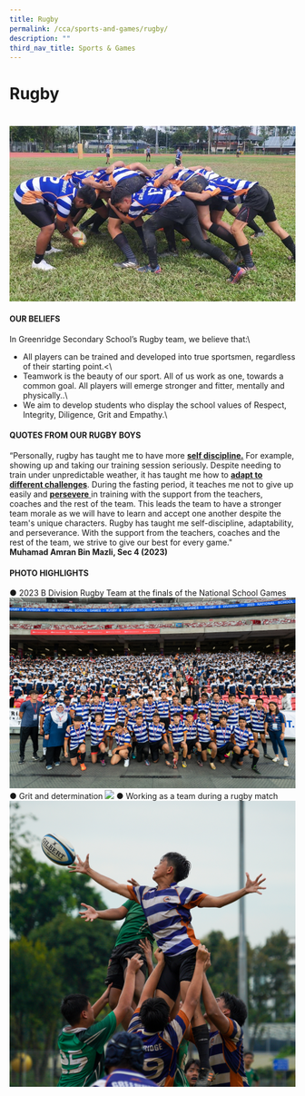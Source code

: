 ```yaml
---
title: Rugby
permalink: /cca/sports-and-games/rugby/
description: ""
third_nav_title: Sports & Games
---
```

#  Rugby
# 

![](/images/RUGBY/rugby-1.jpeg)

#### OUR BELIEFS
In Greenridge Secondary School’s Rugby team, we believe that:\
- All players can be trained and developed into true sportsmen, regardless of their starting point.&lt;\
- Teamwork is the beauty of our sport. All of us work as one, towards a common goal. All players will emerge stronger and fitter, mentally and physically..\
- We aim to develop students who display the school values of Respect, Integrity, Diligence, Grit and Empathy.\

#### QUOTES FROM OUR RUGBY BOYS 
“Personally, rugby has taught me to have more <u>**self discipline.**</u> For example, showing up and taking our training session seriously. Despite needing to train under unpredictable weather, it has taught me how to <u>**adapt to different challenges**</u>. During the fasting period, it teaches me not to give up easily and <u> **persevere**  </u> in training with the support from the teachers, coaches and the rest of the team. This leads the team to have a stronger team morale as we will have to learn and accept one another despite the team's unique characters. Rugby has taught me self-discipline, adaptability, and perseverance. With the support from the teachers, coaches and the rest of the team, we strive to give our best for every game."    
**Muhamad Amran Bin Mazli, Sec 4 (2023)**




#### PHOTO HIGHLIGHTS

●	2023 B Division Rugby Team at the finals of the National School Games
![](/images/RUGBY/rugby-2p.png)
●	Grit and determination
![](/images/RUGBY/rugby-3p.png)
●	Working as a team during a rugby match
![](/images/RUGBY/rugby-4p.png)